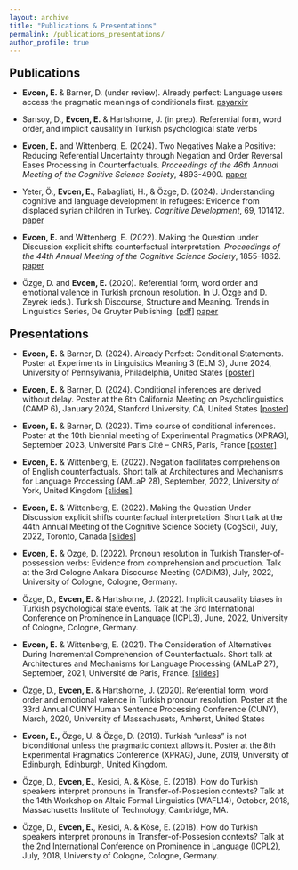 ```yaml
---
layout: archive
title: "Publications & Presentations"
permalink: /publications_presentations/
author_profile: true
---
```


<h2 style="margin: 20px 0px 10px;">Publications</h2>

- <b>Evcen, E. </b> & Barner, D. (under review). Already perfect: Language users access the pragmatic meanings of conditionals first. [psyarxiv](https://osf.io/preprints/psyarxiv/mv3y8)

- Sarısoy, D., <b> Evcen, E.</b> & Hartshorne, J. (in prep). Referential form, word order, and implicit causality in Turkish psychological state verbs

- <b>Evcen, E.</b> and Wittenberg, E. (2024). Two Negatives Make a Positive: Reducing Referential Uncertainty through Negation and Order Reversal Eases Processing in Counterfactuals. *Proceedings of the 46th Annual Meeting of the Cognitive Science Society*, 4893-4900. [paper](https://escholarship.org/uc/item/1rx1b25r#main)

- Yeter, Ö., <b>Evcen, E.</b>, Rabagliati, H., & Özge, D. (2024). Understanding cognitive and language development in refugees: Evidence from displaced syrian children in Turkey. *Cognitive Development*, 69, 101412. [paper](https://www.sciencedirect.com/science/article/abs/pii/S088520142300117X?via%3Dihub)

- <b>Evcen, E.</b> and Wittenberg, E. (2022). Making the Question under Discussion explicit shifts counterfactual interpretation. *Proceedings of the 44th Annual Meeting of the Cognitive Science Society*, 1855–1862. [paper](https://escholarship.org/uc/item/43z0w42j)

- Özge, D. and <b>Evcen, E.</b> (2020). Referential form, word order and emotional valence in Turkish pronoun resolution. In U. Özge and D. Zeyrek (eds.). Turkish Discourse, Structure and Meaning. Trends in Linguistics Series, De Gruyter Publishing. [\[pdf\]](https://ebruevcen.github.io/files/OzgeEvcen2020.pdf) [paper](https://www.degruyter.com/document/doi/10.1515/9783110686654-007/html)


<h2 style="margin: 20px 0px 10px;">Presentations</h2>

- <b>Evcen, E.</b> & Barner, D. (2024). Already Perfect: Conditional Statements. Poster at Experiments in Linguistics Meaning 3 (ELM 3), June 2024, University of Pennsylvania, Philadelphia, United States [\[poster\]](https://ebruevcen.github.io/files/ELM3_poster.pdf)

- <b>Evcen, E.</b> & Barner, D. (2024). Conditional inferences are derived without delay. Poster at the 6th California Meeting on Psycholinguistics (CAMP 6), January 2024, Stanford University, CA, United States [\[poster\]](https://ebruevcen.github.io/files/camp6_poster.pdf)

- <b>Evcen, E.</b> & Barner, D. (2023). Time course of conditional inferences. Poster at the 10th biennial meeting of Experimental Pragmatics (XPRAG), September 2023, Université Paris Cité – CNRS, Paris, France [\[poster\]](https://ebruevcen.github.io/files/ebru_xprag.pdf)

- <b>Evcen, E.</b> & Wittenberg, E. (2022). Negation facilitates comprehension of English counterfactuals. Short talk at Architectures and Mechanisms for Language Processing (AMLaP 28), September, 2022, University of York, United Kingdom [\[slides\]](https://ebruevcen.github.io/files/AMLaP22_EvcenWittenberg.pdf)

- <b>Evcen, E.</b> &  Wittenberg, E. (2022). Making the Question Under Discussion explicit shifts counterfactual interpretation. Short talk at the 44th Annual Meeting of the Cognitive Science Society (CogSci), July, 2022, Toronto, Canada [\[slides\]](https://ebruevcen.github.io/files/CogSci22_EvcenWittenberg_Final.pdf)

- <b>Evcen, E.</b> & Özge, D. (2022). Pronoun resolution in Turkish Transfer-of-possession verbs: Evidence from comprehension and production. Talk at the 3rd Cologne Ankara Discourse Meeting (CADiM3), July, 2022, University of Cologne, Cologne, Germany.

- Özge, D., <b>Evcen, E.</b> & Hartshorne, J. (2022). Implicit causality biases in Turkish psychological state events. Talk at the 3rd International Conference on Prominence in Language (ICPL3), June, 2022, University of Cologne, Cologne, Germany.

- <b>Evcen, E.</b> &  Wittenberg, E. (2021). The Consideration of Alternatives During Incremental Comprehension of Counterfactuals. Short talk at Architectures and Mechanisms for Language Processing (AMLaP 27), September, 2021, Université de Paris, France. [\[slides\]]()

- Özge, D., <b>Evcen, E.</b> & Hartshorne, J. (2020). Referential form, word order and emotional valence in Turkish pronoun resolution. Poster at the 33rd Annual CUNY Human Sentence Processing Conference (CUNY), March, 2020, University of Massachusets, Amherst, United States
 
- <b>Evcen, E.,</b> Özge, U. & Özge, D. (2019). Turkish “unless” is not biconditional unless the pragmatic context allows it. Poster at the 8th Experimental Pragmatics Conference (XPRAG), June, 2019, University of Edinburgh, Edinburgh, United Kingdom.

- Özge, D., <b>Evcen, E.</b>, Kesici, A. & Köse, E. (2018). How do Turkish speakers interpret pronouns in Transfer-of-Possesion contexts? Talk at the 14th Workshop on Altaic Formal Linguistics (WAFL14), October, 2018, Massachusetts Institute of Technology, Cambridge, MA.

- Özge, D., <b>Evcen, E.</b>,  Kesici, A. & Köse, E. (2018). How do Turkish speakers interpret pronouns in Transfer-of-Possesion contexts? Talk at the 2nd International Conference on Prominence in Language (ICPL2), July, 2018, University of Cologne, Cologne, Germany.

